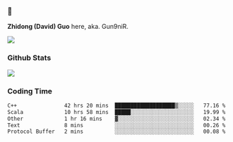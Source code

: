### 👋 

**Zhidong (David) Guo** here, aka. Gun9niR.

![](https://komarev.com/ghpvc/?username=Gun9niR&label=Total+Views)

### Github Stats

<img src="https://github-readme-stats.vercel.app/api?username=Gun9niR&count_private=true&show_icons=true&theme=vue-dark&hide_title=true">

### Coding Time

<!--START_SECTION:waka-->

```txt
C++               42 hrs 20 mins  ███████████████████▒░░░░░   77.16 %
Scala             10 hrs 58 mins  █████░░░░░░░░░░░░░░░░░░░░   19.99 %
Other             1 hr 16 mins    ▓░░░░░░░░░░░░░░░░░░░░░░░░   02.34 %
Text              8 mins          ░░░░░░░░░░░░░░░░░░░░░░░░░   00.26 %
Protocol Buffer   2 mins          ░░░░░░░░░░░░░░░░░░░░░░░░░   00.08 %
```

<!--END_SECTION:waka-->

